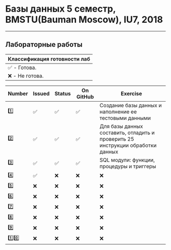 # Базы данных 5 семестр, BMSTU(Bauman Moscow), IU7, 2018
---
<h2>Лабораторные работы</h2>

| Классификация готовности лаб |
|---|
| :white_check_mark: - Готова. |
| :x: - Не готова. |

| Number | Issued | Status | On GitHub | Exercise |
|------|---|------|----------|---|
| :one: | :white_check_mark: | :white_check_mark: | :white_check_mark: | Создание базы данных и наполнение ее тестовыми данными |
| :two: | :white_check_mark: | :white_check_mark: | :white_check_mark: | Для базы данных составить, отладить и проверить 25 инструкции обработки данных |
| :three: | :white_check_mark: | :white_check_mark: | :white_check_mark: | SQL модули: функции, процедуры и триггеры |
| :four: | :white_check_mark: | :x: | :x: | :x: |
| :five: | :x: | :x: | :x: | :x: |
| :six: | :x: | :x: | :x: | :x: |
| :seven: | :x: | :x: | :x: | :x: |
| :eight: | :x: | :x: | :x: | :x: |
| :nine: | :x: | :x: | :x: | :x: |
| :one::zero: | :x: | :x: | :x: | :x: |

